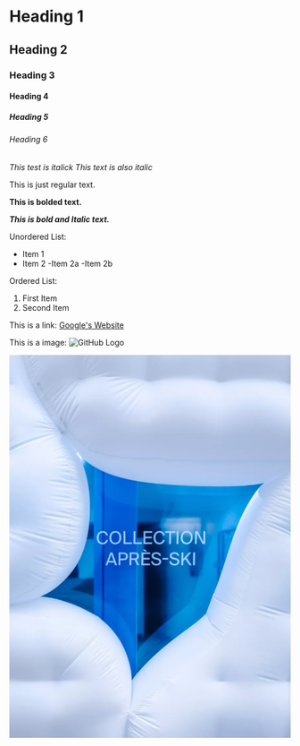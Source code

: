 # Heading 1
## Heading 2
### Heading 3
#### Heading 4
##### Heading 5
###### Heading 6

*This test is italick*
_This text is also italic_

This is just regular text.

**This is bolded text.**

***This is bold and Italic text.***

Unordered List:
- Item 1
- Item 2
    -Item 2a
    -Item 2b

Ordered List: 
1. First Item
2. Second Item

This is a link:
[Google's Website](http;//www.google.com)

This is a image:
![GitHub Logo](https://github.githubassets.com/images/modules/logos_page/GitHub-Mark.png)

![Store Window covered with with baloon with text](images/image1.png)